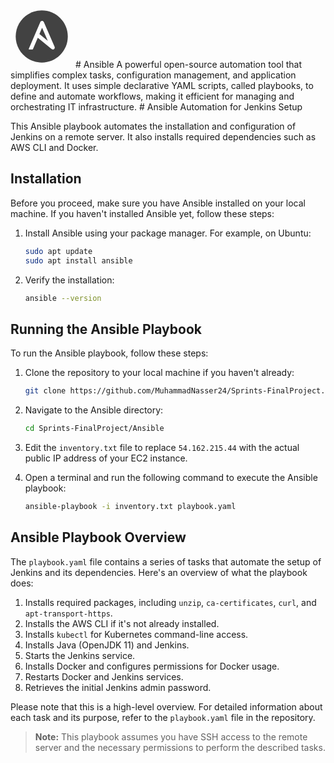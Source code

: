 <svg xmlns="http://www.w3.org/2000/svg" x="0px" y="0px" width="100" height="100" viewBox="0 0 48 48">
<path fill="#424242" d="M44,24c0,11.045-8.955,20-20,20S4,35.045,4,24S12.955,4,24,4S44,12.955,44,24z"></path><path fill="#fff" d="M24.848,12.125c-0.765-0.327-1.651,0.022-1.976,0.784L14.031,33.5c-0.102,0.236,0.072,0.5,0.329,0.5	h2.226c0.3,0,0.571-0.179,0.689-0.454l3.69-8.595l10.581,8.707C31.823,33.886,32.161,34,32.5,34c0.317,0,0.635-0.101,0.903-0.302	c0.553-0.418,0.749-1.16,0.473-1.796l-8.25-19C25.469,12.539,25.185,12.271,24.848,12.125z M22.198,22.08l2.059-4.796l4.385,10.1	L22.198,22.08z"></path>
</svg>
# Ansible 
A powerful open-source automation tool that simplifies complex tasks, configuration management, and application deployment. It uses simple declarative YAML scripts, called playbooks, to define and automate workflows, making it efficient for managing and orchestrating IT infrastructure.
# Ansible Automation for Jenkins Setup

This Ansible playbook automates the installation and configuration of Jenkins on a remote server. It also installs required dependencies such as AWS CLI and Docker.

## Installation

Before you proceed, make sure you have Ansible installed on your local machine. If you haven't installed Ansible yet, follow these steps:

1. Install Ansible using your package manager. For example, on Ubuntu:

   ```sh
   sudo apt update
   sudo apt install ansible
   ```

2. Verify the installation:

   ```sh
   ansible --version
   ```

## Running the Ansible Playbook

To run the Ansible playbook, follow these steps:

1. Clone the repository to your local machine if you haven't already:

   ```sh
   git clone https://github.com/MuhammadNasser24/Sprints-FinalProject.git
   ```

2. Navigate to the Ansible directory:

   ```sh
   cd Sprints-FinalProject/Ansible
   ```

3. Edit the `inventory.txt` file to replace `54.162.215.44` with the actual public IP address of your EC2 instance.

4. Open a terminal and run the following command to execute the Ansible playbook:

   ```sh
   ansible-playbook -i inventory.txt playbook.yaml
   ```

## Ansible Playbook Overview

The `playbook.yaml` file contains a series of tasks that automate the setup of Jenkins and its dependencies. Here's an overview of what the playbook does:

1. Installs required packages, including `unzip`, `ca-certificates`, `curl`, and `apt-transport-https`.
2. Installs the AWS CLI if it's not already installed.
3. Installs `kubectl` for Kubernetes command-line access.
4. Installs Java (OpenJDK 11) and Jenkins.
5. Starts the Jenkins service.
6. Installs Docker and configures permissions for Docker usage.
7. Restarts Docker and Jenkins services.
8. Retrieves the initial Jenkins admin password.

Please note that this is a high-level overview. For detailed information about each task and its purpose, refer to the `playbook.yaml` file in the repository.

> **Note:** This playbook assumes you have SSH access to the remote server and the necessary permissions to perform the described tasks.
